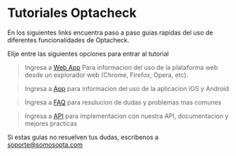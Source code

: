 # Tutoriales Optacheck

En los siguientes links encuentra paso a paso guias rapidas del uso de diferentes funcionalidades de Optacheck. 

Elije entre las siguientes opciones para entrar al tutorial
> Ingresa a [Web App](https://docs.optacheck.com/web_app.html) Para informacion del uso de la plataforma web desde un explorador web (Chrome, Firefox, Opera, etc). 

> Ingresa a [App](https://stackedit.io/) para informacion del uso de la aplicacion iOS y Android

> Ingresa a [FAQ](https://stackedit.io/) para resulucion de dudas y problemas mas comunes 

> Ingresa a [API](https://stackedit.io/) para implementacion con nuestra API, documentacion y mejores practicas


Si estas guias no resuelven tus dudas, escribenos a soporte@somosopta.com 

<!--stackedit_data:
eyJoaXN0b3J5IjpbMjMyNzAxNTM3LC00NDkwNTE1NzldfQ==
-->
